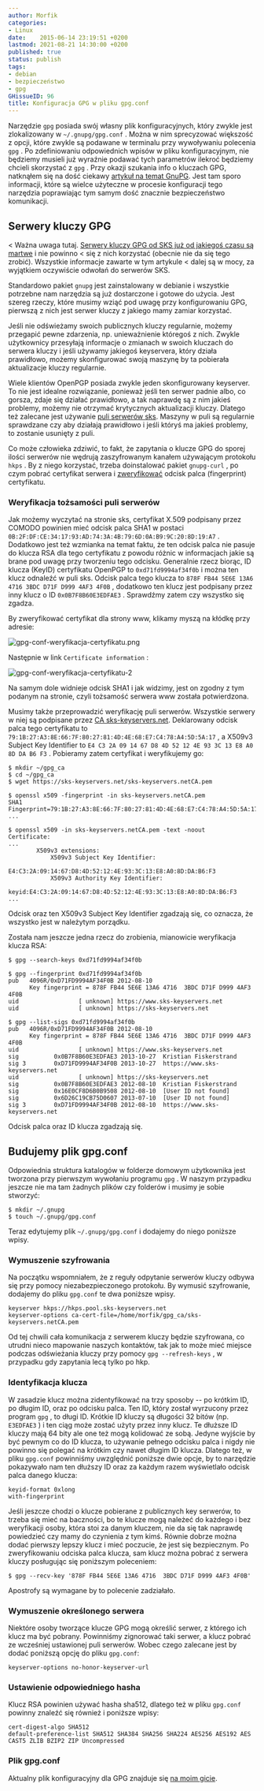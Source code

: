 ```yaml
---
author: Morfik
categories:
- Linux
date:    2015-06-14 23:19:51 +0200
lastmod: 2021-08-21 14:30:00 +0200
published: true
status: publish
tags:
- debian
- bezpieczeństwo
- gpg
GHissueID: 96
title: Konfiguracja GPG w pliku gpg.conf
---
```


Narzędzie `gpg` posiada swój własny plik konfiguracyjnych, który zwykle jest zlokalizowany w
`~/.gnupg/gpg.conf` . Można w nim sprecyzować większość z opcji, które zwykle są podawane w
terminalu przy wywoływaniu polecenia `gpg` . Po zdefiniowaniu odpowiednich wpisów w pliku
konfiguracyjnym, nie będziemy musieli już wyraźnie podawać tych parametrów ilekroć będziemy chcieli
skorzystać z `gpg` . Przy okazji szukania info o kluczach GPG, natknąłem się na dość ciekawy
[artykuł na temat GnuPG][1]. Jest tam sporo informacji, które są wielce użyteczne w procesie
konfiguracji tego narzędzia poprawiając tym samym dość znacznie bezpieczeństwo komunikacji.

<!--more-->
## Serwery kluczy GPG

< Ważna uwaga tutaj. [Serwery kluczy GPG od SKS już od jakiegoś czasu są martwe][6] i nie powinno
< się z nich korzystać (obecnie nie da się tego zrobić). Wszystkie informacje zawarte w tym artykule
< dalej są w mocy, za wyjątkiem oczywiście odwołań do serwerów SKS.

Standardowo pakiet `gnupg` jest zainstalowany w debianie i wszystkie potrzebne nam narzędzia są już
dostarczone i gotowe do użycia. Jest szereg rzeczy, które musimy wziąć pod uwagę przy konfigurowaniu
GPG, pierwszą z nich jest serwer kluczy z jakiego mamy zamiar korzystać.

Jeśli nie odświeżamy swoich publicznych kluczy regularnie, możemy przegapić pewne zdarzenia, np.
unieważnienie któregoś z nich. Zwykle użytkownicy przesyłają informacje o zmianach w swoich kluczach
do serwera kluczy i jeśli używamy jakiegoś keyservera, który działa prawidłowo, możemy skonfigurować
swoją maszynę by ta pobierała aktualizacje kluczy regularnie.

Wiele klientów OpenPGP posiada zwykle jeden skonfigurowany keyserver. To nie jest idealne
rozwiązanie, ponieważ jeśli ten serwer padnie albo, co gorsza, zdaje się działać prawidłowo, a tak
naprawdę są z nim jakieś problemy, możemy nie otrzymać krytycznych aktualizacji kluczy. Dlatego też
zalecane jest używanie [puli serwerów sks][2]. Maszyny w puli są regularnie sprawdzane czy aby
działają prawidłowo i jeśli któryś ma jakieś problemy, to zostanie usunięty z puli.

Co może człowieka zdziwić, to fakt, że zapytania o klucze GPG do sporej ilości serwerów nie wędrują
zaszyfrowanym kanałem używającym protokołu `hkps` . By z niego korzystać, trzeba doinstalować pakiet
`gnupg-curl` , po czym pobrać certyfikat serwera i [zweryfikować][3] odcisk palca (fingerprint)
certyfikatu.

### Weryfikacja tożsamości puli serwerów

Jak możemy wyczytać na stronie sks, certyfikat X.509 podpisany przez COMODO powinien mieć odcisk
palca SHA1 w postaci `0B:2F:DF:CE:34:17:93:AD:74:3A:4B:79:6D:0A:B9:9C:20:8D:19:A7` . Dodatkowo jest
też wzmianka na temat faktu, że ten odcisk palca nie pasuje do klucza RSA dla tego certyfikatu z
powodu różnic w informacjach jakie są brane pod uwagę przy tworzeniu tego odcisku. Generalnie rzecz
biorąc, ID klucza (KeyID) certyfikatu OpenPGP to `0xd71fd9994af34f0b` i można ten klucz odnaleźć w
puli sks. Odcisk palca tego klucza to `878F FB44 5E6E 13A6 4716 3BDC D71F D999 4AF3 4F0B` ,
dodatkowo ten klucz jest podpisany przez inny klucz o ID `0x0B7F8B60E3EDFAE3` . Sprawdźmy zatem czy
wszystko się zgadza.

By zweryfikować certyfikat dla strony www, klikamy myszą na kłódkę przy adresie:

![gpg-conf-weryfikacja-certyfikatu.png](/img/2015/06/1.gpg-conf-weryfikacja-certyfikatu.png#medium)

Następnie w link `Certificate information` :

![gpg-conf-weryfikacja-certyfikatu-2](/img/2015/06/2.gpg-conf-weryfikacja-certyfikatu-2.png#big)

Na samym dole widnieje odcisk SHA1 i jak widzimy, jest on zgodny z tym podanym na stronie, czyli
tożsamość serwera www została potwierdzona.

Musimy także przeprowadzić weryfikację puli serwerów. Wszystkie serwery w niej są podpisane przez
[CA sks-keyservers.net][4]. Deklarowany odcisk palca tego certyfikatu to
`79:1B:27:A3:8E:66:7F:80:27:81:4D:4E:68:E7:C4:78:A4:5D:5A:17` , a X509v3 Subject Key Identifier to
`E4 C3 2A 09 14 67 D8 4D 52 12 4E 93 3C 13 E8 A0 8D DA B6 F3` . Pobieramy zatem certyfikat i
weryfikujemy go:

    $ mkdir ~/gpg_ca
    $ cd ~/gpg_ca
    $ wget https://sks-keyservers.net/sks-keyservers.netCA.pem

    $ openssl x509 -fingerprint -in sks-keyservers.netCA.pem
    SHA1 Fingerprint=79:1B:27:A3:8E:66:7F:80:27:81:4D:4E:68:E7:C4:78:A4:5D:5A:17
    ...

    $ openssl x509 -in sks-keyservers.netCA.pem -text -noout
    Certificate:
    ...
            X509v3 extensions:
                X509v3 Subject Key Identifier:
                    E4:C3:2A:09:14:67:D8:4D:52:12:4E:93:3C:13:E8:A0:8D:DA:B6:F3
                X509v3 Authority Key Identifier:
                    keyid:E4:C3:2A:09:14:67:D8:4D:52:12:4E:93:3C:13:E8:A0:8D:DA:B6:F3
    ...

Odcisk oraz ten X509v3 Subject Key Identifier zgadzają się, co oznacza, że wszystko jest w należytym
porządku.

Została nam jeszcze jedna rzecz do zrobienia, mianowicie weryfikacja klucza RSA:

    $ gpg --search-keys 0xd71fd9994af34f0b

    $ gpg --fingerprint 0xd71fd9994af34f0b
    pub   4096R/0xD71FD9994AF34F0B 2012-08-10
          Key fingerprint = 878F FB44 5E6E 13A6 4716  3BDC D71F D999 4AF3 4F0B
    uid                 [ unknown] https://www.sks-keyservers.net
    uid                 [ unknown] https://sks-keyservers.net

    $ gpg --list-sigs 0xd71fd9994af34f0b
    pub   4096R/0xD71FD9994AF34F0B 2012-08-10
          Key fingerprint = 878F FB44 5E6E 13A6 4716  3BDC D71F D999 4AF3 4F0B
    uid                 [ unknown] https://www.sks-keyservers.net
    sig          0x0B7F8B60E3EDFAE3 2013-10-27  Kristian Fiskerstrand
    sig 3        0xD71FD9994AF34F0B 2013-10-27  https://www.sks-keyservers.net
    uid                 [ unknown] https://sks-keyservers.net
    sig          0x0B7F8B60E3EDFAE3 2012-08-10  Kristian Fiskerstrand
    sig          0x16E0CF8D6B0B9508 2012-08-10  [User ID not found]
    sig          0x6D26C19CB75D0607 2013-07-10  [User ID not found]
    sig 3        0xD71FD9994AF34F0B 2012-08-10  https://www.sks-keyservers.net

Odcisk palca oraz ID klucza zgadzają się.

## Budujemy plik gpg.conf

Odpowiednia struktura katalogów w folderze domowym użytkownika jest tworzona przy pierwszym
wywołaniu programu `gpg` . W naszym przypadku jeszcze nie ma tam żadnych plików czy folderów i
musimy je sobie stworzyć:

    $ mkdir ~/.gnupg
    $ touch ~/.gnupg/gpg.conf

Teraz edytujemy plik `~/.gnupg/gpg.conf` i dodajemy do niego poniższe wpisy.

### Wymuszenie szyfrowania

Na początku wspomniałem, że z reguły odpytanie serwerów kluczy odbywa się przy pomocy
niezabezpieczonego protokołu. By wymusić szyfrowanie, dodajemy do pliku `gpg.conf` te dwa poniższe
wpisy.

    keyserver hkps://hkps.pool.sks-keyservers.net
    keyserver-options ca-cert-file=/home/morfik/gpg_ca/sks-keyservers.netCA.pem

Od tej chwili cała komunikacja z serwerem kluczy będzie szyfrowana, co utrudni nieco mapowanie
naszych kontaktów, tak jak to może mieć miejsce podczas odświeżania kluczy przy pomocy `gpg
--refresh-keys` , w przypadku gdy zapytania lecą tylko po hkp.

### Identyfikacja klucza

W zasadzie klucz można zidentyfikować na trzy sposoby -- po krótkim ID, po długim ID, oraz po
odcisku palca. Ten ID, który został wyrzucony przez program `gpg` , to długi ID. Krótkie ID kluczy
są długości 32 bitów (np. `E3EDFAE3` ) i ten ciąg może zostać użyty przez inny klucz. Te dłuższe ID
kluczy mają 64 bity ale one też mogą kolidować ze sobą. Jedyne wyjście by być pewnym co do ID
klucza, to używanie pełnego odcisku palca i nigdy nie powinno się polegać na krótkim czy nawet
długim ID klucza. Dlatego też, w pliku `gpg.conf` powinniśmy uwzględnić poniższe dwie opcje, by to
narzędzie pokazywało nam ten dłuższy ID oraz za każdym razem wyświetlało odcisk palca danego klucza:

    keyid-format 0xlong
    with-fingerprint

Jeśli jeszcze chodzi o klucze pobierane z publicznych key serwerów, to trzeba się mieć na baczności,
bo te klucze mogą należeć do każdego i bez weryfikacji osoby, która stoi za danym kluczem, nie da
się tak naprawdę powiedzieć czy mamy do czynienia z tym kimś. Równie dobrze można dodać pierwszy
lepszy klucz i mieć poczucie, że jest się bezpiecznym. Po zweryfikowaniu odciska palca klucza, sam
klucz można pobrać z serwera kluczy posługując się poniższym poleceniem:

    $ gpg --recv-key '878F FB44 5E6E 13A6 4716  3BDC D71F D999 4AF3 4F0B'

Apostrofy są wymagane by to polecenie zadziałało.

### Wymuszenie określonego serwera

Niektóre osoby tworzące klucze GPG mogą określić serwer, z którego ich klucz ma być pobrany.
Powinniśmy zignorować taki serwer, a klucz pobrać ze wcześniej ustawionej puli serwerów. Wobec
czego zalecane jest by dodać poniższą opcję do pliku `gpg.conf`:

    keyserver-options no-honor-keyserver-url

### Ustawienie odpowiedniego hasha

Klucz RSA powinien używać hasha sha512, dlatego też w pliku `gpg.conf` powinny znaleźć się również i
poniższe wpisy:

    cert-digest-algo SHA512
    default-preference-list SHA512 SHA384 SHA256 SHA224 AES256 AES192 AES CAST5 ZLIB BZIP2 ZIP Uncompressed

### Plik gpg.conf

Aktualny plik konfiguracyjny dla GPG znajduje się [na moim gicie][5].


[1]: https://riseup.net/security/message-security/openpgp/best-practices
[2]: https://sks-keyservers.net/overview-of-pools.php
[3]: https://sks-keyservers.net/verify_tls.php
[4]: https://sks-keyservers.net/sks-keyservers.netCA.pem
[5]: https://github.com/morfikov/files/tree/master/configs/home/morfik/.gnupg
[6]: https://code.firstlook.media/the-death-of-sks-pgp-keyservers-and-how-first-look-media-is-handling-it
